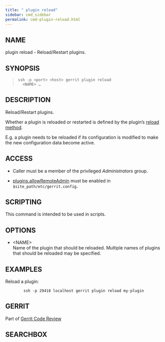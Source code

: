 ```yaml
---
title: " plugin reload"
sidebar: cmd_sidebar
permalink: cmd-plugin-reload.html
---
```

## NAME

plugin reload - Reload/Restart plugins.

## SYNOPSIS

> 
> 
>     ssh -p <port> <host> gerrit plugin reload
>       <NAME> …

## DESCRIPTION

Reload/Restart plugins.

Whether a plugin is reloaded or restarted is defined by the plugin’s
[reload method](dev-plugins.html#reload_method).

E.g. a plugin needs to be reloaded if its configuration is modified to
make the new configuration data become active.

## ACCESS

  - Caller must be a member of the privileged *Administrators*
    group.

  - [plugins.allowRemoteAdmin](config-gerrit.html#plugins.allowRemoteAdmin)
    must be enabled in `$site_path/etc/gerrit.config`.

## SCRIPTING

This command is intended to be used in scripts.

## OPTIONS

  - \<NAME\>  
    Name of the plugin that should be reloaded. Multiple names of
    plugins that should be reloaded may be specified.

## EXAMPLES

Reload a plugin:

``` 
        ssh -p 29418 localhost gerrit plugin reload my-plugin
```

## GERRIT

Part of [Gerrit Code Review](index.html)

## SEARCHBOX

